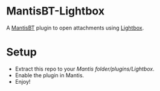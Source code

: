 MantisBT-Lightbox
=================

A [MantisBT](http://www.mantisbt.org/) plugin to open attachments using [Lightbox](http://lokeshdhakar.com/projects/lightbox2/).


# Setup
* Extract this repo to your *Mantis folder/plugins/Lightbox*.
* Enable the plugin in Mantis.
* Enjoy!
